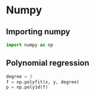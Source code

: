 # Numpy

## Importing numpy

```py
import numpy as np
```

## Polynomial regression

```py
degree = 3
f = np.polyfit(x, y, degree)
p = np.poly1d(f)
```
